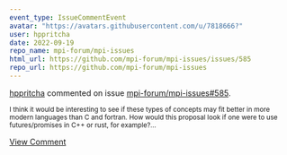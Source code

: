 ```yaml
---
event_type: IssueCommentEvent
avatar: "https://avatars.githubusercontent.com/u/7818666?"
user: hppritcha
date: 2022-09-19
repo_name: mpi-forum/mpi-issues
html_url: https://github.com/mpi-forum/mpi-issues/issues/585
repo_url: https://github.com/mpi-forum/mpi-issues
---
```


<a href='https://github.com/hppritcha' target='_blank'>hppritcha</a> commented on issue <a href='https://github.com/mpi-forum/mpi-issues/issues/585' target='_blank'>mpi-forum/mpi-issues#585</a>.

<small>I think it would be interesting to see if these types of concepts may fit better in more modern languages than C and fortran.  How would this proposal look if one were to use futures/promises in C++ or rust, for example?...</small>

<a href='https://github.com/mpi-forum/mpi-issues/issues/585' target='_blank'>View Comment</a>